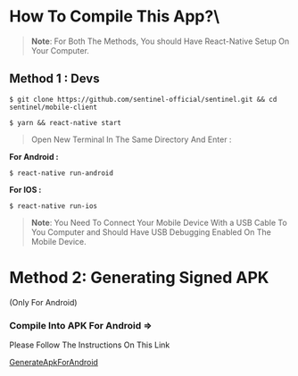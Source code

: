 # How To Compile This App?\

> **Note**: For Both The Methods, You should Have React-Native Setup On Your Computer.

 ## Method 1 : Devs

```
$ git clone https://github.com/sentinel-official/sentinel.git && cd sentinel/mobile-client
```
```
$ yarn && react-native start
```

> Open New Terminal In The Same Directory And Enter :
> 
**For Android :**

```
$ react-native run-android
```
**For IOS :**
```
$ react-native run-ios
```

> **Note**: You Need To Connect Your Mobile Device With a USB Cable To You Computer and Should Have USB Debugging Enabled On The Mobile Device.
> 

# Method 2: Generating Signed APK
(Only For Android)

### Compile Into APK For Android =>

Please Follow The Instructions On This Link


[GenerateApkForAndroid](http://facebook.github.io/react-native/docs/signed-apk-android.html)

